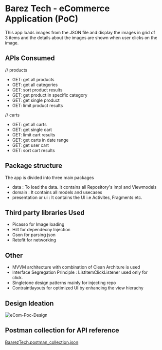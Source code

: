 # Barez Tech - eCommerce Application (PoC)

This app loads images from the JSON file and display the images in grid of 3 items and the details about the images are shown when user clicks on the image.

## APIs Consumed

// products
- GET: get all products
- GET: get all categories
- GET: sort product results
- GET: get product in specific category
- GET: get single product
- GET: limit product results

// carts
- GET: get all carts
- GET: get single cart
- GET: limit cart results
- GET: get carts in date range
- GET: get user cart
- GET: sort cart results

## Package structure
The app is divided into three main packages
- data : To load the data. It contains all Repository's Impl and Viewmodels
- domain : It contains all models and usecases
- presentation or ui : It contains the UI i.e Activites, Fragments etc.

## Third party libraries Used
- Picasso for Image loading
- Hilt for dependecny Injection
- Gson for parsing json
- Retofit for networking

## Other
- MVVM architecture with combination of Clean Architure is used
- Interface Segregation Principle : ListItemClickListener used only for click.
- Singletone design patterns mainly for injecting repo
- Contraintlayouts for optimized UI by enhancing the view hierachy

## Design Ideation
![eCom-Poc-Design](https://github.com/pravingaikwad07/eComPoC/assets/13349805/de3fbd13-2e46-47fb-9c4b-dac84f2d6bdd)

## Postman collection for API reference
[BaarezTech.postman_collection.json](https://github.com/user-attachments/files/15811822/BaarezTech.postman_collection.json)




